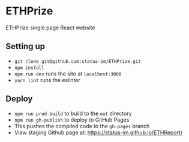 # ETHPrize
ETHPrize single page React website

## Setting up
- `git clone git@github.com:status-im/ETHPrize.git`
- `npm install`
- `npm run dev` runs the site at `localhost:3000`
- `yarn lint` runs the eslinter

## Deploy

- `npm run prod-build` to build to the `out` directory
- `npm run gh-publish` to deploy to GitHub Pages
- This pushes the compiled code to the `gh-pages` branch
- View staging Github page at: https://status-im.github.io/ETHReport/
